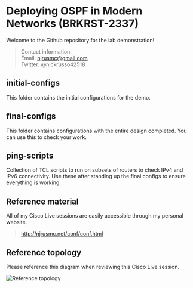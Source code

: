 # Deploying OSPF in Modern Networks (BRKRST-2337)
Welcome to the Github repository for the lab demonstration!

> Contact information:\
> Email:    njrusmc@gmail.com\
> Twitter:  @nickrusso42518

## initial-configs
This folder contains the initial configurations for the demo.

## final-configs
This folder contains configurations with the entire design
completed. You can use this to check your work.

## ping-scripts
Collection of TCL scripts to run on subsets of routers to check
IPv4 and IPv6 connectivity. Use these after standing up the final
configs to ensure everything is working.

## Reference material
All of my Cisco Live sessions are easily accessible through my personal website.

> http://njrusmc.net/conf/conf.html

## Reference topology
Please reference this diagram when reviewing this Cisco Live session.

![Reference topology](topology.png)
